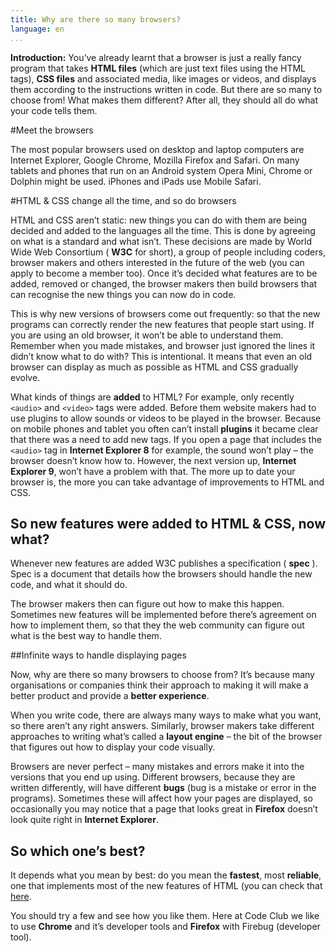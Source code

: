 ```yaml
---
title: Why are there so many browsers?
language: en
...
```


__Introduction:__ You’ve already learnt that a browser is just a really fancy program that takes __HTML files__ (which are just text files using the HTML tags), __CSS files__ and associated media, like images or videos, and displays them according to the instructions written in code. But there are so many to choose from! What makes them different? After all, they should all do what your code tells them.

#Meet the browsers

The most popular browsers used on desktop and laptop computers are Internet Explorer, Google Chrome, Mozilla Firefox and Safari. On many tablets and phones that run on an Android system Opera Mini, Chrome or Dolphin might be used. iPhones and iPads use Mobile Safari.

#HTML & CSS change all the time, and so do browsers

HTML and CSS aren’t static: new things you can do with them are being decided and added to the languages all the time. This is done by agreeing on what is a standard and what isn’t. These decisions are made by World Wide Web Consortium ( __W3C__ for short), a group of people including coders, browser makers and others interested in the future of the web (you can apply to become a member too). Once it’s decided what features are to be added, removed or changed, the browser makers then build browsers that can recognise the new things you can now do in code.

This is why new versions of browsers come out frequently: so that the new programs can correctly render the new features that people start using. If you are using an old browser, it won’t be able to understand them. Remember when you made mistakes, and browser just ignored the lines it didn’t know what to do with? This is intentional. It means that even an old browser can display as much as possible as HTML and CSS gradually evolve.

What kinds of things are __added__ to HTML? For example, only recently `<audio>` and `<video>` tags were added. Before them website makers had to use plugins to allow sounds or videos to be played in the browser. Because on mobile phones and tablet you often can’t install __plugins__ it became clear that there was a need to add new tags. If you open a page that includes the `<audio>` tag in __Internet Explorer 8__ for example, the sound won’t play – the browser doesn’t know how to. However, the next version up, __Internet Explorer 9__, won’t have a problem with that. The more up to date your browser is, the more you can take advantage of improvements to HTML and CSS.

## So new features were added to HTML & CSS, now what?

Whenever new features are added W3C publishes a specification ( __spec__ ). Spec is a document that details how the browsers should handle the new code, and what it should do.

The browser makers then can figure out how to make this happen. Sometimes new features will be implemented before there’s agreement on how to implement them, so that they the web community can figure out what is the best way to handle them.

##Infinite ways to handle displaying pages

Now, why are there so many browsers to choose from? It’s because many organisations or companies think their approach to making it will make a better product and provide a __better experience__.

When you write code, there are always many ways to make what you want, so there aren’t any right answers. Similarly, browser makers take different approaches to writing what’s called a __layout engine__ – the bit of the browser that figures out how to display your code visually.

Browsers are never perfect – many mistakes and errors make it into the versions that you end up using. Different browsers, because they are written differently, will have different __bugs__ (bug is a mistake or error in the programs). Sometimes these will affect how your pages are displayed, so occasionally you may notice that a page that looks great in __Firefox__ doesn’t look quite right in __Internet Explorer__.

## So which one’s best?

It depends what you mean by best: do you mean the __fastest__, most __reliable__, one that implements most of the new features of HTML (you can check that [here](http://html5test.com/).

You should try a few and see how you like them. Here at Code Club we like to use __Chrome__ and it’s developer tools and __Firefox__ with Firebug (developer tool).
